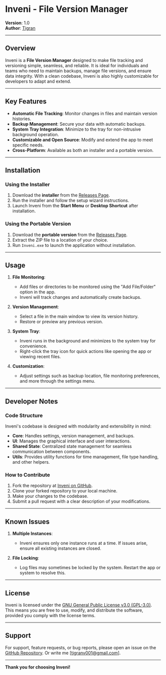 # Inveni - File Version Manager

**Version**: 1.0  
**Author**: [Tigran](https://github.com/Tigran011)  

---

## Overview

Inveni is a **File Version Manager** designed to make file tracking and versioning simple, seamless, and reliable. It is ideal for individuals and teams who need to maintain backups, manage file versions, and ensure data integrity. With a clean codebase, Inveni is also highly customizable for developers to adapt and extend.

---

## Key Features

- **Automatic File Tracking**: Monitor changes in files and maintain version histories.
- **Backup Management**: Secure your data with automatic backups.
- **System Tray Integration**: Minimize to the tray for non-intrusive background operation.
- **Customizable and Open Source**: Modify and extend the app to meet specific needs.
- **Cross-Platform**: Available as both an installer and a portable version.

---

## Installation

### Using the Installer

1. Download the **installer** from the [Releases Page](https://github.com/Tigran011/Inveni/releases).
2. Run the installer and follow the setup wizard instructions.
3. Launch Inveni from the **Start Menu** or **Desktop Shortcut** after installation.

### Using the Portable Version

1. Download the **portable version** from the [Releases Page](https://github.com/Tigran011/Inveni/releases).
2. Extract the ZIP file to a location of your choice.
3. Run `Inveni.exe` to launch the application without installation.

---

## Usage

1. **File Monitoring**:
   - Add files or directories to be monitored using the "Add File/Folder" option in the app.
   - Inveni will track changes and automatically create backups.

2. **Version Management**:
   - Select a file in the main window to view its version history.
   - Restore or preview any previous version.

3. **System Tray**:
   - Inveni runs in the background and minimizes to the system tray for convenience.
   - Right-click the tray icon for quick actions like opening the app or viewing recent files.

4. **Customization**:
   - Adjust settings such as backup location, file monitoring preferences, and more through the settings menu.

---

## Developer Notes

### Code Structure

Inveni's codebase is designed with modularity and extensibility in mind:

- **Core**: Handles settings, version management, and backups.
- **UI**: Manages the graphical interface and user interactions.
- **Shared State**: Centralized state management for seamless communication between components.
- **Utils**: Provides utility functions for time management, file type handling, and other helpers.

### How to Contribute

1. Fork the repository at [Inveni on GitHub](https://github.com/Tigran011/Inveni).
2. Clone your forked repository to your local machine.
3. Make your changes to the codebase.
4. Submit a pull request with a clear description of your modifications.

---

## Known Issues

1. **Multiple Instances**:
   - Inveni ensures only one instance runs at a time. If issues arise, ensure all existing instances are closed.
   
2. **File Locking**:
   - Log files may sometimes be locked by the system. Restart the app or system to resolve this.

---

## License

Inveni is licensed under the [GNU General Public License v3.0 (GPL-3.0)](https://www.gnu.org/licenses/gpl-3.0.html).  
This means you are free to use, modify, and distribute the software, provided you comply with the license terms.

---

## Support

For support, feature requests, or bug reports, please open an issue on the [GitHub Repository](https://github.com/Tigran011/Inveni/issues).
Or write me [tigranv001@gmail.com].

---

**Thank you for choosing Inveni!**

